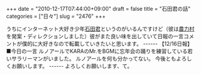 +++
date = "2010-12-17T07:44:00+09:00"
draft = false
title = "石田君の話"
categories = ["日々"]
slug = "2476"
+++

うちにインターネット大好き少年<a href="http://twitter.com/#!/kohex" target="_blank">石田君</a>というのがいるんですけど（彼は<a href="http://www.noryoku.jp/" target="_blank">農力村</a>を発案・ディレクションしました）彼がまた良い味を出していて日報の一言コメントが僕的に大好きなので転載していきたいと思います。
&#45;&#45;&#45;&#45;&#45;-
【12/16日報】
■今日の一言
ルノアールでKARAのMr.をBGMに忘年会の踊りを練習している若いサラリーマンがいました。
ルノアールを何も分かってない。
今後ともよろしくお願いします。
&#45;&#45;&#45;&#45;&#45;-
よろしくお願いします、て。
